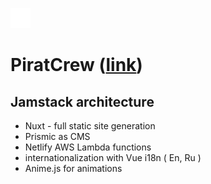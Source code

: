 
![favicon](https://github.com/MartCube/PiratCrew/blob/master/static/favicon.png?raw=true) 
# PiratCrew ([link](https://piratcrew.netlify.app/))

## Jamstack architecture

- Nuxt - full static site generation
- Prismic as CMS
- Netlify AWS Lambda functions
- internationalization with Vue i18n ( En, Ru )
- Anime.js for animations
